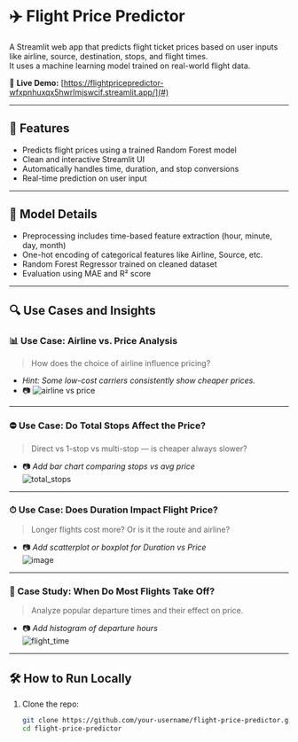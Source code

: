 # ✈️ Flight Price Predictor

A Streamlit web app that predicts flight ticket prices based on user inputs like airline, source, destination, stops, and flight times.  
It uses a machine learning model trained on real-world flight data.

🔗 **Live Demo:** [https://flightpricepredictor-wfxpnhuxqx5hwrlmjswcif.streamlit.app/](#)

---

## 🚀 Features

- Predicts flight prices using a trained Random Forest model
- Clean and interactive Streamlit UI
- Automatically handles time, duration, and stop conversions
- Real-time prediction on user input

---

## 🧠 Model Details

- Preprocessing includes time-based feature extraction (hour, minute, day, month)
- One-hot encoding of categorical features like Airline, Source, etc.
- Random Forest Regressor trained on cleaned dataset
- Evaluation using MAE and R² score

---

## 🔍 Use Cases and Insights

### 📊 Use Case: Airline vs. Price Analysis
> How does the choice of airline influence pricing?
- _Hint: Some low-cost carriers consistently show cheaper prices._
- 📷 ![airline vs price](https://github.com/user-attachments/assets/9a3f7506-4a72-440c-829b-c43f9a592731)

---

### ⛔ Use Case: Do Total Stops Affect the Price?
> Direct vs 1-stop vs multi-stop — is cheaper always slower?
- 📷 _Add bar chart comparing stops vs avg price_  
![total_stops](https://github.com/user-attachments/assets/318a02b2-acca-4599-b5c3-75fe9c6950a4)


---

### ⏱ Use Case: Does Duration Impact Flight Price?
> Longer flights cost more? Or is it the route and airline?
- 📷 _Add scatterplot or boxplot for Duration vs Price_  
![image](https://github.com/user-attachments/assets/3cab6cbd-b9ec-41eb-b540-7617c5b1e2cf)


---

### 📅 Case Study: When Do Most Flights Take Off?
> Analyze popular departure times and their effect on price.
- 📷 _Add histogram of departure hours_  
![flight_time](https://github.com/user-attachments/assets/d557229c-721e-443f-875b-35defd597a55)


---

## 🛠️ How to Run Locally

1. Clone the repo:
   ```bash
   git clone https://github.com/your-username/flight-price-predictor.git
   cd flight-price-predictor
